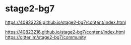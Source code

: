 # stage2-bg7
https://40823238.github.io/stage2-bg7/content/index.html

https://40823216.github.io/stage2-bg7/content/index.html
https://gitter.im/stage2-bg7/community
